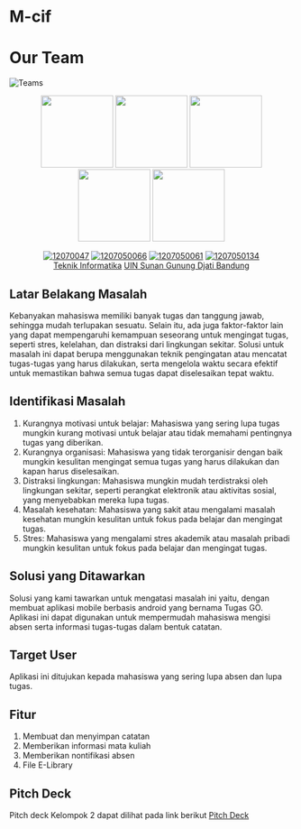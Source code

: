 # M-cif

# Our Team
![Teams](https://img.shields.io/badge/Our%20Team-Team%203-blue)
<div align='center'>

<img src="Assets/ImamFirdaus.png" width="128"/>
<img src="Assets/IfanyDewiTustianti.png" width="128"/>
<img src="Assets/MFarhanFU.png" width="128"/>
<img src="Assets/RizaFajarM.png" width="128"/>
<img src="Assets/MuhamadRizkiIsaD.png" width="128"/>

<br>

[![12070047](https://img.shields.io/badge/047-Ihlam%20R.%20Agustin-blue)](https://github.com/iragustin) 
  [![1207050066](https://img.shields.io/badge/066-M.%20Alwy%20Solehudin-blue)](https://github.com/Alwyal) [![1207050061](https://img.shields.io/badge/061-Mail.%20Nurrohman-blue)](https://github.com/MailNrI) [![1207050134](https://img.shields.io/badge/134-Muhamad%20Gani%20F.R.-blue)](https://github.com/GaniFatur)
  <br> [Teknik Informatika](http://if.uinsgd.ac.id/) [UIN Sunan Gunung Djati Bandung](https://uinsgd.ac.id/) 

</div>

## Latar Belakang Masalah
Kebanyakan mahasiswa memiliki banyak tugas dan tanggung jawab, sehingga mudah terlupakan sesuatu. Selain itu, ada juga faktor-faktor lain yang dapat mempengaruhi kemampuan seseorang untuk mengingat tugas, seperti stres, kelelahan, dan distraksi dari lingkungan sekitar. Solusi untuk masalah ini dapat berupa menggunakan teknik pengingatan atau mencatat tugas-tugas yang harus dilakukan, serta mengelola waktu secara efektif untuk memastikan bahwa semua tugas dapat diselesaikan tepat waktu.

## Identifikasi Masalah
1.  Kurangnya motivasi untuk belajar: Mahasiswa yang sering lupa tugas mungkin kurang motivasi untuk belajar atau tidak memahami pentingnya tugas yang diberikan.
2.  Kurangnya organisasi: Mahasiswa yang tidak terorganisir dengan baik mungkin kesulitan mengingat semua tugas yang harus dilakukan dan kapan harus diselesaikan.
3.  Distraksi lingkungan: Mahasiswa mungkin mudah terdistraksi oleh lingkungan sekitar, seperti perangkat elektronik atau aktivitas sosial, yang menyebabkan mereka lupa tugas.
4.  Masalah kesehatan: Mahasiswa yang sakit atau mengalami masalah kesehatan mungkin kesulitan untuk fokus pada belajar dan mengingat tugas.
5.  Stres: Mahasiswa yang mengalami stres akademik atau masalah pribadi mungkin kesulitan untuk fokus pada belajar dan mengingat tugas.

## Solusi yang Ditawarkan 
Solusi yang kami tawarkan untuk mengatasi masalah ini yaitu, dengan membuat aplikasi mobile berbasis android yang bernama Tugas GO. Aplikasi ini dapat digunakan untuk mempermudah mahasiswa mengisi absen serta informasi tugas-tugas dalam bentuk catatan.

## Target User
Aplikasi ini ditujukan kepada mahasiswa yang sering lupa absen dan lupa tugas.

## Fitur
1.  Membuat dan menyimpan catatan
2.  Memberikan informasi mata kuliah
3.  Memberikan nontifikasi absen
4.  File E-Library

## Pitch Deck
Pitch deck Kelompok 2 dapat dilihat pada link berikut [Pitch Deck](https://pitch.com/public/6cb4f7d9-7a2c-4c19-837f-08dc6fe1385c)
